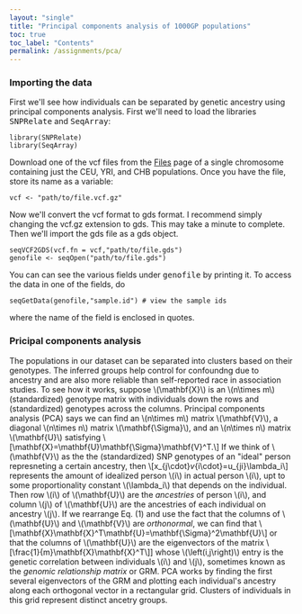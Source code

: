 ```yaml
---
layout: "single"
title: "Principal components analysis of 1000GP populations"
toc: true
toc_label: "Contents"
permalink: /assignments/pca/
---
```


### Importing the data

First we'll see how individuals can be separated by genetic ancestry using principal components analysis.  First we'll need to load the libraries <kbd>SNPRelate</kbd> and <kbd>SeqArray</kbd>:

```
library(SNPRelate)
library(SeqArray)
```

Download one of the vcf files from the [Files](https://wletsou.github.io/bioinformatics/files) page of a single chromosome containing just the CEU, YRI, and CHB populations.  Once you have the file, store its name as a variable:

```
vcf <- "path/to/file.vcf.gz"
```

Now we'll convert the vcf format to gds format.  I recommend simply changing the vcf.gz extension to gds.  This may take a minute to complete.  Then we'll import the gds file as a gds object.

```
seqVCF2GDS(vcf.fn = vcf,"path/to/file.gds")
genofile <- seqOpen("path/to/file.gds")
```

You can can see the various fields under <kbd>genofile</kbd> by printing it.  To access the data in one of the fields, do

```
seqGetData(genofile,"sample.id") # view the sample ids
```

where the name of the field is enclosed in quotes.

### Pricipal components analysis

The populations in our dataset can be separated into clusters based on their genotypes.  The inferred groups help control for confoundng due to ancestry and are also more reliable than self-reported race in association studies.  To see how it works, suppose \\(\mathbf{X}\\) is an \\(n\times m\\) (standardized) genotype matrix with individuals down the rows and (standardized) genotypes across the columns.  Principal components analysis (PCA) says we can find an \\(n\times m\\) matrix \\(\mathbf{V}\\), a diagonal \\(n\times n\\) matrix \\(\mathbf{\Sigma}\\), and an \\(n\times n\\) matrix \\(\mathbf{U}\\) satisfying \\[\mathbf{X}=\mathbf{U}\mathbf{\Sigma}\mathbf{V}^T.\\] If we think of \\(\mathbf{V}\\) as the the (standardized) SNP genotypes of an "ideal" person represneting a certain ancestry, then \\[x_{j\cdot}_v_{i\cdot}=u_{ji}\lambda_i\\] represents the amount of idealized person \\(i\\) in actual person \\(i\\), upt to some proportionality constant \\(\lambda_i\\) that depends on the individual.  Then row \\(i\\) of \\(\mathbf{U}\\) are the *ancestries* of person \\(i\\), and column \\(j\\) of \\(\mathbf{U}\\) are the ancestries of each individual on ancestry \\(j\\).  If we rearrange Eq. (1) and use the fact that the columns of \\(\mathbf{U}\\) and \\(\mathbf{V}\\) are *orthonormal*, we can find that \\[\mathbf{X}\mathbf{X}^T\mathbf{U}=\mathbf{\Sigma}^2\mathbf{U}\\] or that the columns of \\(\mathbf{U}\\) are the eigenvectors of the matrix \\[\frac{1}{m}\mathbf{X}\mathbf{X}^T\\]] whose \\(\left(i,j\right)\\) entry is the genetic correlation between individuals \\(i\\) and \\(j\\), sometimes known as the *genomic relationship matrix* or GRM.  PCA works by finding the first several eigenvectors of the GRM and plotting each individual's ancestry along each orthogonal vector in a rectangular grid. Clusters of individuals in this grid represent distinct ancetry groups.
